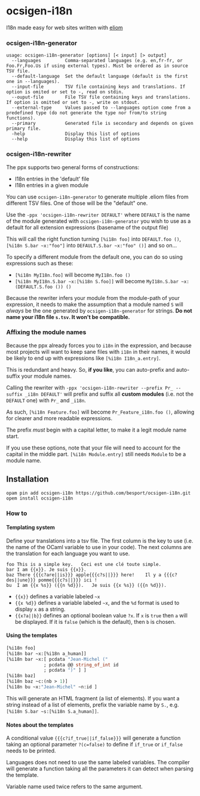 # ocsigen-i18n

I18n made easy for web sites written with
[eliom](https://github.com/ocsigen/eliom)

### ocsigen-i18n-generator

```
usage: ocsigen-i18n-generator [options] [< input] [> output]
  --languages         Comma-separated languages (e.g. en,fr-fr, or Foo.Fr,Foo.Us if using external types). Must be ordered as in source TSV file.
  --default-language  Set the default language (default is the first one in --languages).
  --input-file        TSV file containing keys and translations. If option is omited or set to -, read on stdin.
  --ouput-file        File TSV file containing keys and translations. If option is omitted or set to -, write on stdout.
  --external-type     Values passed to --languages option come from a predefined type (do not generate the type nor from/to string functions).
  --primary           Generated file is secondary and depends on given primary file.
  -help               Display this list of options
  --help              Display this list of options
```

### ocsigen-i18n-rewriter

The ppx supports two general forms of constructions:
 - I18n entries in the 'default' file
 - I18n entries in a given module

You can use `ocsigen-i18n-generator` to generate multiple .eliom files
from different TSV files. One of those will be the "default" one.

Use the `-ppx 'ocsigen-i18n-rewriter DEFAULT'` where `DEFAULT`
is the name of the module generated with `ocsigen-i18n-generator`
you wish to use as a default for all extension expressions
(basename of the output file)

This will call the right function turning
`[%i18n foo]` into `DEFAULT.foo ()`,
`[%i18n S.bar ~x:"foo"]` into `DEFAULT.S.bar ~x:"foo" ()]` and so on...

To specify a different module from the default one, you can do so using
expressions such as these:
 - `[%i18n MyI18n.foo]` will become `MyI18n.foo ()`
 - `[%i18n MyI18n.S.bar ~x:[%i18n S.foo]]` will become `MyI18n.S.bar ~x:(DEFAULT.S.foo ()) ()`

Because the rewriter infers your module from the module-path of your expression,
it needs to make the assumption that a module named `S` will *always* be
the one generated by `ocsigen-i18n-generator` for strings.
**Do not name your i18n file `s.tsv`. It won't be compatible.**

### Affixing the module names

Because the ppx already forces you to `i18n` in the expression,
and because most projects will want to keep sane files with `i18n` in their names,
it would be likely to end up with expressions like `[%i18n I18n_a.entry]`.

This is redundant and heavy. So, **if you like**, you can auto-prefix and auto-suffix your module names.

Calling the rewriter with `-ppx 'ocsigen-i18n-rewriter --prefix Pr_ --suffix _i18n DEFAULT'`
will prefix and suffix all **custom modules** (i.e. not the `DEFAULT` one) with `Pr_` and `_i18n`.

As such, `[%i18n Feature.foo]` will become `Pr_Feature_i18n.foo ()`,
allowing for clearer and more readable expressions.

The prefix *must* begin with a capital letter, to make it a legit module name start.

If you use these options, note that your file will need to account for the capital in the middle part.
`[%i18n Module.entry]` still needs `Module` to be a module name.

## Installation

```
opam pin add ocsigen-i18n https://github.com/besport/ocsigen-i18n.git
opem install ocsigen-i18n
```

### How to

#### Templating system

Define your translations into a tsv file. The first column is the key
to use (i.e. the name of the OCaml variable to use in your code).
The next columns are the translation for each language you want to
use.


```
foo	This is a simple key.	Ceci est une clé toute simple.
bar	I am {{x}}.	Je suis {{x}}.
baz	There {{{c?are||is}}} apple{{{c?s||}}} here!	Il y a {{{c?des||une}}} pomme{{{c?s||}}} ici !
bu	I am {{x %s}} ({{n %d}}).	Je suis {{x %s}} ({{n %d}}).
```

- `{{x}}` defines a variable labeled `~x`
- `{{x %d}}` defines a variable labeled `~x`, and the `%d` format is used to
  display `x` as a string.
- `{{x?a||b}}` defines an optional boolean value `?x`.
  If `x` is `true` then `a` will be displayed.
  If it is `false` (which is the default), then `b` is chosen.

#### Using the templates

```ocaml
[%i18n foo]
[%i18n bar ~x:[%i18n a_human]]
[%i18n bar ~x:[ pcdata "Jean-Michel ("
              ; pcdata @@ string_of_int id
              ; pcdata ")" ] ]
[%i18n baz]
[%i18n baz ~c:(nb > 1)]
[%i18n bu ~x:"Jean-Michel" ~n:id ]
```

This will generate an HTML fragment (a list of elements). If you want a string
instead of a list of elements, prefix the variable name by `S.`, e.g.
`[%i18n S.bar ~s:[%i18n S.a_human]]`.

#### Notes about the templates

A conditional value `{{{c?if_true||if_false}}}` will generate a function
taking an optional parameter `?(c=false)` to define if `if_true` or `if_false`
needs to be printed.

Languages does not need to use the same labeled variables. The compiler
will generate a function taking all the parameters it can detect when
parsing the template.

Variable name used twice refers to the same argument.
